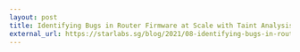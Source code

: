 ```yaml
---
layout: post
title: Identifying Bugs in Router Firmware at Scale with Taint Analysis
external_url: https://starlabs.sg/blog/2021/08-identifying-bugs-in-router-firmware-at-scale-with-taint-analysis
---
```


